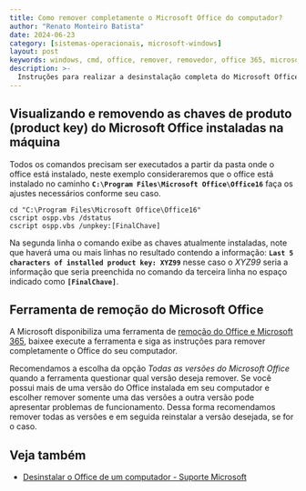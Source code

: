 ```yaml
---
title: Como remover completamente o Microsoft Office do computador?
author: "Renato Monteiro Batista"
date: 2024-06-23
category: [sistemas-operacionais, microsoft-windows]
layout: post
keywords: windows, cmd, office, remover, removedor, office 365, microsoft, microsoft 365, desinstalar, desinstalação
description: >-
  Instruções para realizar a desinstalação completa do Microsoft Office do seu computador Windows
---
```


## Visualizando e removendo as chaves de produto (product key) do Microsoft Office instaladas na máquina

Todos os comandos precisam ser executados a partir da pasta onde o office está instalado, neste exemplo consideraremos que o office está instalado no caminho **`C:\Program Files\Microsoft Office\Office16`** faça os ajustes necessários conforme seu caso.&#x20;

```batch
cd "C:\Program Files\Microsoft Office\Office16"
cscript ospp.vbs /dstatus
cscript ospp.vbs /unpkey:[FinalChave]
```

Na segunda linha o comando exibe as chaves atualmente instaladas, note que haverá uma ou mais linhas no resultado contendo a informação: **`Last 5 characters of installed product key: XYZ99`** nesse caso o _XYZ99_ seria a informação que seria preenchida no comando da terceira linha no espaço indicado como **`[FinalChave]`**.

## Ferramenta de remoção do Microsoft Office

A Microsoft disponibiliza uma ferramenta de [remoção do Office e Microsoft 365](https://aka.ms/SaRA-officeUninstallFromPC), baixee execute a ferramenta e siga as instruções para remover completamente o Office do seu computador.

Recomendamos a escolha da opção _Todas as versões do Microsoft Office_ quando a ferramenta questionar qual versão deseja remover. Se você possui mais de uma versão do Office instalada em seu computador e escolher remover somente uma das versões a outra versão pode apresentar problemas de funcionamento. Dessa forma recomendamos remover todas as versões e em seguida reinstalar a versão desejada, se for o caso.

## Veja também

* [Desinstalar o Office de um computador - Suporte Microsoft](https://support.microsoft.com/pt-br/office/desinstalar-o-office-de-um-computador-9dd49b83-264a-477a-8fcc-2fdf5dbf61d8)